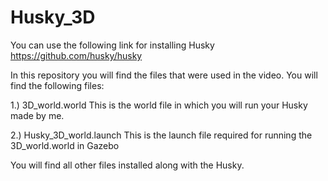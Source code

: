 # Husky_3D

You can use the following link for installing Husky
https://github.com/husky/husky

In this repository you will find the files that were used in the video.
You will find the following files:

1.) 3D_world.world
This is the world file in which you will run your Husky made by me.

2.) Husky_3D_world.launch
This is the launch file required for running the 3D_world.world in Gazebo

You will find all other files installed along with the Husky.
